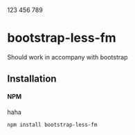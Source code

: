 123 456 789

# bootstrap-less-fm

Should work in accompany with bootstrap

## Installation

#### NPM

haha

```bash
npm install bootstrap-less-fm
```
